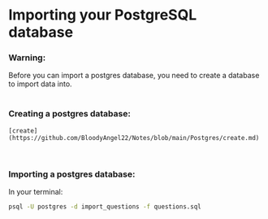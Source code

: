 # Importing your PostgreSQL database

### Warning: 
<div>
	Before you can import a postgres database, you need to create a database to import data into.
	<br>
	<br>
</div>

### Creating a postgres database:
	[create](https://github.com/BloodyAngel22/Notes/blob/main/Postgres/create.md)

<br>

###	Importing a postgres database:

<div>
	In your terminal:
</div>

```sh
psql -U postgres -d import_questions -f questions.sql
```

